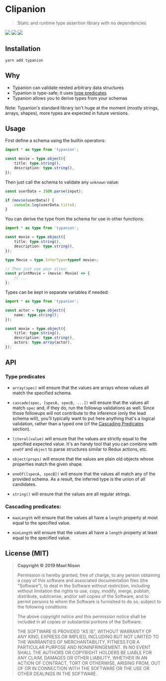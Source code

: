 # Clipanion

> Static and runtime type assertion library with no dependencies

[![](https://img.shields.io/npm/v/typanion.svg)]() [![](https://img.shields.io/npm/l/typanion.svg)]() [![](https://img.shields.io/badge/developed%20with-Yarn%202-blue)](https://github.com/yarnpkg/berry)

## Installation

```
yarn add typanion
```

## Why

  - Typanion can validate nested arbitrary data structures
  - Typanion is type-safe; it uses [type predicates](https://www.typescriptlang.org/docs/handbook/advanced-types.html#user-defined-type-guards)
  - Typanion allows you to derive types from your schemas

Note: Typanion's standard library isn't huge at the moment (mostly strings, arrays, shapes), more types are expected in future versions.

## Usage

First define a schema using the builtin operators:

```ts
import * as type from 'typanion';

const movie = type.object({
    title: type.string(),
    description: type.string(),
});
```

Then just call the schema to validate any `unknown` value:

```ts
const userData = JSON.parse(input);

if (movie(userData)) {
    console.log(userData.title);
}
```

You can derive the type from the schema for use in other functions:

```ts
import * as type from 'typanion';

const movie = type.object({
    title: type.string(),
    description: type.string(),
});

type Movie = type.InferType<typeof movie>;

// Then just use your alias:
const printMovie = (movie: Movie) => {
    // ...
};
```

Types can be kept in separate variables if needed:

```ts
import * as type from 'typanion';

const actor = type.object({
    name: type.string();
});

const movie = type.object({
    title: type.string(),
    description: type.string(),
    actors: type.array(actor),
});
```

## API

### Type predicates

- `array(spec)` will ensure that the values are arrays whose values all match the specified schema.

- `cascade(spec, [specA, specB, ...])` will ensure that the values all match `spec` and, if they do, run the followup validations as well. Since those followups will not contribute to the inference (only the lead schema will), you'll typically want to put here anything that's a logical validation, rather than a typed one (cf the [Cascading Predicates]() section).

- `literal(value)` will ensure that the values are strictly equal to the specified expected value. It's an handy tool that you can combine with `oneOf` and `object` to parse structures similar to Redux actions, etc.

- `object(props)` will ensure that the values are plain old objects whose properties match the given shape.

- `oneOf([specA, specB])` will ensure that the values all match any of the provided schema. As a result, the inferred type is the union of all candidates.

- `string()` will ensure that the values are all regular strings.

### Cascading predicates:

- `maxLength` will ensure that the values all have a `length` property at most equal to the specified value.

- `minLength` will ensure that the values all have a `length` property at least equal to the specified value.

## License (MIT)

> **Copyright © 2019 Mael Nison**
>
> Permission is hereby granted, free of charge, to any person obtaining a copy of this software and associated documentation files (the "Software"), to deal in the Software without restriction, including without limitation the rights to use, copy, modify, merge, publish, distribute, sublicense, and/or sell copies of the Software, and to permit persons to whom the Software is furnished to do so, subject to the following conditions:
>
> The above copyright notice and this permission notice shall be included in all copies or substantial portions of the Software.
>
> THE SOFTWARE IS PROVIDED "AS IS", WITHOUT WARRANTY OF ANY KIND, EXPRESS OR IMPLIED, INCLUDING BUT NOT LIMITED TO THE WARRANTIES OF MERCHANTABILITY, FITNESS FOR A PARTICULAR PURPOSE AND NONINFRINGEMENT. IN NO EVENT SHALL THE AUTHORS OR COPYRIGHT HOLDERS BE LIABLE FOR ANY CLAIM, DAMAGES OR OTHER LIABILITY, WHETHER IN AN ACTION OF CONTRACT, TORT OR OTHERWISE, ARISING FROM, OUT OF OR IN CONNECTION WITH THE SOFTWARE OR THE USE OR OTHER DEALINGS IN THE SOFTWARE.
